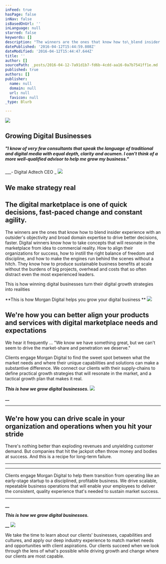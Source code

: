 ```yaml
---
inFeed: true
hasPage: false
inNav: false
isBasedOnUrl: ''
inLanguage: null
starred: false
keywords: []
description: "The winners are the ones that know how to\_blend insider experience with an outsider's objectivity and broad\_domain expertise to drive better\_decisions, faster.\_Digital winners know how to take concepts that will resonate in the marketplace from idea\_to commercial reality.\_How to align their organizations for success, how to instill\_the right balance of freedom and discipline, and how to make the engines run\_behind the scenes without a hitch.\_They know how to produce\_sustainable business benefits at scale without the burdens of big projects, overhead and\_costs that so often distract even the most experienced leaders."
datePublished: '2016-04-12T15:44:59.808Z'
dateModified: '2016-04-12T15:44:47.644Z'
title: ''
author: []
sourcePath: _posts/2016-04-12-7a91d1b7-fd6b-4cdd-aa16-0a7b7541ff1e.md
published: true
authors: []
publisher:
  name: null
  domain: null
  url: null
  favicon: null
_type: Blurb

---
```

![](https://s3-us-west-2.amazonaws.com/the-grid-img/p/71139d2c1a6c881c4daf8abe12f48f7357a069d4.gif)

## Growing Digital Businesses

##### "I know of very few consultants that speak the language of traditional and digital media with equal depth, clarity and acumen. I can't think of a more well-qualified advisor to help me grow my business."    
___-  Digital Adtech CEO _
![](https://s3-us-west-2.amazonaws.com/the-grid-img/p/42e4bd7c0385cb303b550bda8959235186924887.jpg)

## We make strategy real

## The digital marketplace is one of quick decisions, fast-paced change and constant agility.

The winners are the ones that know how to blend insider experience with an outsider's objectivity and broad domain expertise to drive better decisions, faster. Digital winners know how to take concepts that will resonate in the marketplace from idea to commercial reality. How to align their organizations for success, how to instill the right balance of freedom and discipline, and how to make the engines run behind the scenes without a hitch. They know how to produce sustainable business benefits at scale without the burdens of big projects, overhead and costs that so often distract even the most experienced leaders.

This is how winning digital businesses turn their digital growth strategies into realities

**This is how Morgan Digital helps you grow your digital business
**
![](https://the-grid-user-content.s3-us-west-2.amazonaws.com/34d9d436-ea8f-48e5-a4d7-0a717046d0ec.jpg)

## We're how you can better align your products and services with digital marketplace needs and expectations

We hear it frequently ... "We know we have something great, but we can't seem to drive the market-share and penetration we deserve." 

Clients engage Morgan Digital to find the sweet spot between what the market needs and where their unique capabilities and solutions can make a substantive difference. We connect our clients with their supply-chains to define practical growth strategies that will resonate in the market, and a tactical growth plan that makes it real.

**_This is how we grow digital businesses._**
![](https://the-grid-user-content.s3-us-west-2.amazonaws.com/a1f19292-3c43-4aa1-9385-3d45ab4d79b8.jpg)

**__**

****

## We're how you can drive scale in your organization and operations when you hit your stride

There's nothing better than exploding revenues and unyielding customer demand. But companies that hit the jackpot often throw money and bodies at success. And this is a recipe for long-term failure.

****

****

Clients engage Morgan Digital to help them transition from operating like an early-stage startup to a disciplined, profitable business. We drive scalable, repeatable business operations that will enable your employees to deliver the consistent, quality experience that's needed to sustain market success.

****

**__**

**_This is how we grow digital businesses._**

**__**
![](https://the-grid-user-content.s3-us-west-2.amazonaws.com/feb50a64-acd9-4824-bd4a-96d9f8d87f71.jpg)

We take the time to learn about our clients' businesses, capabilities and cultures, and apply our deep industry experience to match market needs and opportunities with client aspirations. Our clients succeed when we look through the lens of what's possible while driving growth and change where our clients are most capable.
